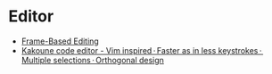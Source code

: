 Editor
======
* [Frame-Based Editing](http://www.greenfoot.org/frames/)
* [Kakoune code editor - Vim inspired · Faster as in less keystrokes · Multiple selections · Orthogonal design](http://kakoune.org/)
